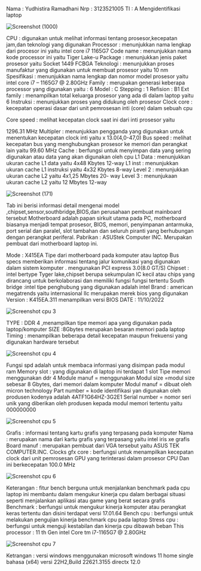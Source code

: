 Nama : Yudhistira Ramadhani
Nrp : 3123521005
TI : A
Mengidentifikasi laptop

![Screenshot (1000)](https://github.com/YudhistiraRamadhani/SysOp24-3123521005/assets/154694700/98b06176-14e5-40ca-9072-a88420605d81)

CPU : digunakan untuk melihat informasi tentang prosesor,kecepatan jam,dan teknologi yang digunakan Processor : menunjukkan nama lengkap dari procesor ini yaitu intel core i7 1165G7 Code name : menunjukkan nama kode processor ini yaitu Tiger Lake-u Package : menunjukkan jenis paket prosesor yaitu Socket 1449 FCBGA Teknologi : menunjukkan proses manufaktur yang digunakan untuk membuat prosesor yaitu 10 nm Spesifikasi : menunjukkan nama lengkap dan nomor model prosesor yaitu intel core i7 – 1165G7 @ 2.80GHz Family : merupakan generasi keberapa processor yang digunakan yaitu : 6 Model : C Stepping : 1 Refision : B1 Ext family : menampilkan total keluarga prosesor yang ada di dalam laptop yaitu 6 Instruksi : menunjukkan proses yang didukung oleh prosesor Clock core : kecepatan operasi dasar dari unit pemrosesan inti (core) dalam sebuah cpu

Core speed : melihat kecepatan clock saat ini dari inti prosesor yaitu

1296.31 MHz Multipler : menunjukkan pengganda yang digunakan untuk menentukan kecepatan clock inti yaitu x 13.0(4,0-47,0) Bus speed : melihat kecepatan bus yang menghubungkan prosesor ke memori dan perangkat lain yaitu 99.60 MHz Cache : berfungsi untuk menyimpan data yang sering digunakan atau data yang akan digunakan oleh cpu L1 Data : menunjukkan ukuran cache L1 data yaitu 4x48 Kbytes 12-way L1 inst : menunjukkan ukuran cache L1 instruksi yaitu 4x32 Kbytes 8-way Level 2 : menunjukkan ukuran cache L2 yaitu 4x1,25 Mbytes 20- way Level 3 : menunjukaan ukuran cache L2 yaitu 12 Mbytes 12-way

![Screenshot (171)](https://github.com/YudhistiraRamadhani/SysOp24-3123521005/assets/154694700/3e1c302e-a902-41e7-addf-105436999c70)

Tab ini berisi informasi detail mengenai model ,chipset,sensor,southbridge,BIOS,dan perusahaan pembuat mainboard tersebut Motherboard adalah papan sirkuit utama pada PC, motherboard biasanya menjadi tempat prosesor, BIOS, memori, penyimpanan antarmuka, port serial dan paralel, slot tambahan dan seluruh piranti yang berhubungan dengan perangkat periferal. Pabrikan : ASUStek Computer INC. Merupakan pembuat dari motherboard laptop ini.

Mode : X415EA Tipe dari motherboard pada komputer atau laptop Bus specs memberikan informasi tentang jalur komunikasi yang digunakan dalam sistem komputer . mengunakan PCI express 3.0(8.0 GT/S) Chipset : intel bertype Tyger lake,chipset berupa sekumpulan IC kecil atau chips yang dirancang untuk berkolaborasi dan memiliki fungsi fungsi tertentu South bridge :intel tipe penghubung yang digunakan adalah intel Brand : american megatrends yaitu internasional llc merupakan merek bios yang digunakan Version : K415EA.311 menampilkan versi BIOS DATE : 11/10/2022

![Screenshot cpu 3](https://github.com/YudhistiraRamadhani/SysOp24-3123521005/assets/154694700/13ec6101-b63c-4926-b7bd-d2b5c3dae9d8)

TYPE : DDR 4 ,menampilkan tipe memori apa yang digunakan pada laptop/komputer SIZE :8Gbytes merupakan besaran memori pada laptop Timing : menampilkan beberapa detail kecepatan maupun frekuensi yang digunakan hardware tersebut

![Screenshot cpu 4](https://github.com/YudhistiraRamadhani/SysOp24-3123521005/assets/154694700/098b22b5-6b92-4015-adde-d630886d45d0)

Fungsi spd adalah untuk membaca informasi yang disimpan pada modul ram Memory slot : yang digunakan di laptop ini terdapat 1 slot Tipe memori menggunakan ddr 4 Module manuf = menggunakan Modul size =modul size sebesar 8 Gbytes, dari memori dalam komputer Modul manuf = dibuat oleh micron technology Part number = kode identifikasi yan digunakan oleh produsen kodenya adalah 4ATF1G64HZ-3G2E1 Serial number = nomor seri unik yang diberikan oleh produsen kepada modul memori tertentu yaitu 000000000

![Screenshot cpu 5](https://github.com/YudhistiraRamadhani/SysOp24-3123521005/assets/154694700/5a192ec0-c944-4b14-8612-2003e996e65c)

Grafis : informasi tentang kartu grafis yang terpasang pada komputer Nama : merupakan nama dari kartu grafis yang terpasang yaitu intel iris xe grafis Board manuf : merupakan pembuat dari VGA tersebut yaitu ASUS TEK COMPUTER.INC. Clocks gfx core : berfungsi untuk menampilkan kecepatan clock dari unit pemrosesan GPU yang terinterasi dalam prosesor CPU Dan ini berkecepatan 100.0 MHz


![Screenshot cpu 6](https://github.com/YudhistiraRamadhani/SysOp24-3123521005/assets/154694700/0d82fa13-c8e6-424a-924c-9e28f36c2848)

Keterangan : fitur bench berguna untuk menjalankan benchmark pada cpu laptop ini membantu dalam mengukur kinerja cpu dalam berbagai situasi seperti menjalankan aplikasi atau game yang berat secara grafis Benchmark : berfungsi untuk mengukur kinerja komputer atau perangkat keras tertentu dan disini terdapat versi 17.01.64 Bench cpu : berfungsi untuk melakukan pengujian kinerja benchmark cpu pada laptop Stress cpu : berfungsi untuk menguji kestabilan dan kinerja cpu dibawah beban This processor : 11 th Gen intel Core tm i7-1165G7 @ 2.80GHz

![Screenshot cpu 7](https://github.com/YudhistiraRamadhani/SysOp24-3123521005/assets/154694700/fbdcb5c9-e50e-4748-9476-8ef70449ab62)

Ketrangan : versi windows menggunakan microsoft windows 11 home single bahasa (x64) versi 22H2,Build 22621.3155 directx 12.0
